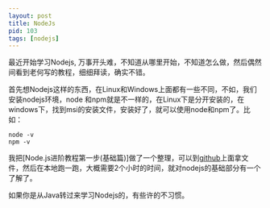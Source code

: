 ```yaml
---
layout: post
title: NodeJs
pid: 103
tags: [nodejs]
---
```


最近开始学习Nodejs, 万事开头难，不知道从哪里开始，不知道怎么做，然后偶然间看到老何写的教程，细细拜读，确实不错。

首先想Nodejs这样的东西，在Linux和Windows上面都有一些不同，不如，我们安装nodejs环境，node 和npm就是不一样的，在Linux下是分开安装的，在windows下，找到msi的安装文件，安装好了，就可以使用node和npm了。比如：

	node -v
	npm -v
	
我把[Node.js进阶教程第一步(基础篇)]做了一个整理，可以到[github](https://github.com/baoguoding/nodejs-basic.git)上面拿文件，然后在本地跑一跑，大概需要2个小时的时间，就对nodejs的基础部分有一个了解了。

如果你是从Java转过来学习Nodejs的，有些许的不习惯。
